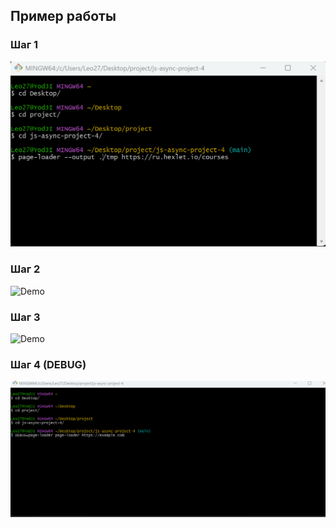 ## Пример работы

### Шаг 1

![Demo](page-loader.gif)

### Шаг 2

![Demo](page-loader-2.gif)

### Шаг 3

![Demo](page-loader-3.gif)

### Шаг 4 (DEBUG)

![Demo](page-loader-4.gif)